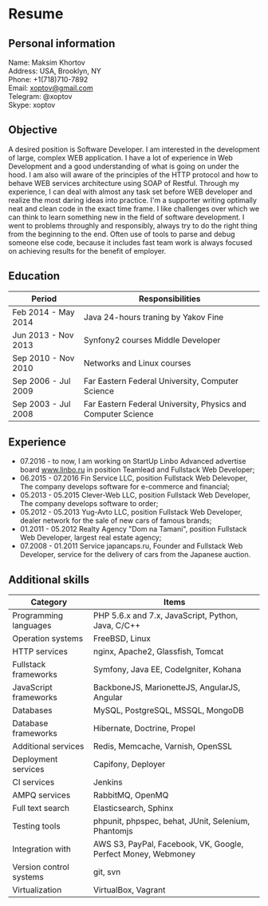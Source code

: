 Resume
===
Personal information
---
Name: Maksim Khortov  
Address: USA, Brooklyn, NY  
Phone: +1(718)710-7892  
Email: xoptov@gmail.com  
Telegram: @xoptov  
Skype: xoptov  

Objective
---
A desired position is Software Developer. I am interested in the development of large, complex WEB application. I have a lot of experience in Web Development and a good understanding of what is going on under the hood. I am also will aware of the principles of the HTTP protocol and how to behave WEB services architecture using SOAP of Restful. Through my experience, I can deal with almost any task set before WEB developer and realize the most daring ideas into practice. I'm a supporter writing optimally neat and clean code in the exact time frame. I like challenges over which we can think to learn something new in the field of software development. I went to problems throughly and responsibly, always try to do the right thing from the beginning to the end. Often use of tools to parse and debug someone else code, because it includes fast team work is always focused on achieving results for the benefit of employer.

Education
---
Period              | Responsibilities
--------------------|-------------------------------------------------------------
Feb 2014 - May 2014 | Java 24-hours traning by Yakov Fine
Jun 2013 - Nov 2013 | Synfony2 courses Middle Developer
Sep 2010 - Nov 2010 | Networks and Linux courses
Sep 2006 - Jul 2009 | Far Eastern Federal University, Computer Science
Sep 2003 - Jul 2008 | Far Eastern Federal University, Physics and Computer Science

Experience
---
- 07.2016 - to now, I am working on StartUp Linbo Advanced advertise board www.linbo.ru in position Teamlead and Fullstack Web Developer;
- 06.2015 - 07.2016 Fin Service LLC, position Fullstack Web Delevoper, The company develops software for e-commerce and financial;
- 05.2013 - 05.2015 Clever-Web LLC, position Fullstack Web Developer, The company develops software to order;  
- 05.2012 - 05.2013 Yug-Avto LLC, position Fullstack Web Developer, dealer network for the sale of new cars of famous brands;  
- 01.2011 - 05.2012 Realty Agency "Dom na Tamani", position Fullstack Web Developer, largest real estate agency;  
- 07.2008 - 01.2011 Service japancaps.ru, Founder and Fullstack Web Developer, service for the delivery of cars from the Japanese auction.

Additional skills
---
Category                | Items
------------------------|-------------------------------------------------
Programming languages   | PHP 5.6.x and 7.x, JavaScript, Python, Java, C/C++
Operation systems       | FreeBSD, Linux
HTTP services           | nginx, Apache2, Glassfish, Tomcat
Fullstack frameworks    | Symfony, Java EE, CodeIgniter, Kohana
JavaScript frameworks   | BackboneJS, MarionetteJS, AngularJS, Angular
Databases               | MySQL, PostgreSQL, MSSQL, MongoDB
Database frameworks     | Hibernate, Doctrine, Propel
Additional services     | Redis, Memcache, Varnish, OpenSSL
Deployment services     | Capifony, Deployer
CI services             | Jenkins
AMPQ services           | RabbitMQ, OpenMQ
Full text search        | Elasticsearch, Sphinx
Testing tools           | phpunit, phpspec, behat, JUnit, Selenium, Phantomjs
Integration with        | AWS S3, PayPal, Facebook, VK, Google, Perfect Money, Webmoney
Version control systems | git, svn
Virtualization          | VirtualBox, Vagrant
